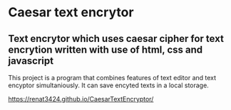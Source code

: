 # Caesar text encrytor
## Text encrytor which uses caesar cipher for text encrytion written with use of html, css and javascript
This project is a program that combines features of text editor and text encyptor simultaniously. It can save encyted texts in a local storage.

https://renat3424.github.io/CaesarTextEncryptor/
